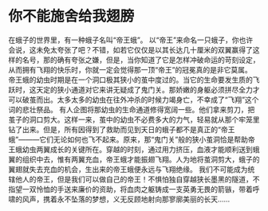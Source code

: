 # 你不能施舍给我翅膀
在蛾子的世界里，有一种蛾子名叫“帝王蛾”。 以“帝王”来命名一只蛾子，你也许会说，这未免太夸张了吧？不错，如若它仅仅是以其长达几十厘米的双翼赢得了这样的名号，那的确有夸张之嫌，但是，当你知道了它是怎样冲破命运的苛刻设定，从而拥有飞翔的快乐时，你就一定会觉得那一顶“帝王”的冠冕真的是非它莫属。 
帝王蛾的幼虫时期是在一个洞口极其狭小的茧中度过的。当它的生命要发生质的飞跃时，这天定的狭小通道对它来讲无疑成了鬼门关。那娇嫩的身躯必须拼尽全力才可以破茧而出。太多太多的幼虫在往外冲杀的时候力竭身亡，不幸成了“飞翔”这个词的悲壮祭品。 
有人企图将那幼虫的生命通道修得宽阔一些。他们拿来剪刀，把茧子的洞口剪大。这样一来，茧中的幼虫不必费多大的力气，轻易就从那个牢笼里钻了出来。但是，所有因得到了救助而见到天日的蛾子都不是真正的“帝王蛾”———它们无论如何也飞不起来。原来，那“鬼门关”般的狭小茧洞恰是帮助帝王蛾幼虫两翼成长的关键所在。穿越的时刻，通过用力挤压，血液才能顺利送到蛾翼的组织中去，惟有两翼充血，帝王蛾才能振翅飞翔。人为地将茧洞剪大，蛾子的翼翅就失去充血的机会，生出来的帝王蛾便永远与飞翔绝缘。 
我们不可能成为统辖他人的帝王，但是我们可以做自己的帝王！不惧怕独自穿越狭长墨黑的隧道，不指望一双怜恤的手送来廉价的资助，将血肉之躯铸成一支英勇无畏的箭镞，带着呼啸的风声，携着永不坠落的梦想，义无反顾地射向那寥廓美丽的长天……
  